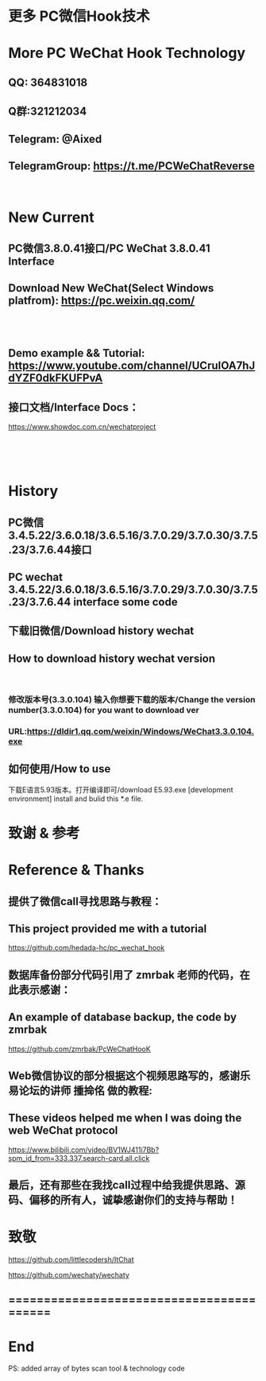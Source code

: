 
# 更多 PC微信Hook技术
# More PC WeChat Hook Technology


## QQ: 364831018
## Q群:321212034
## Telegram: @Aixed
## TelegramGroup: https://t.me/PCWeChatReverse
</br>

# New Current
## PC微信3.8.0.41接口/PC WeChat 3.8.0.41 Interface 
## Download New WeChat(Select Windows platfrom): https://pc.weixin.qq.com/
</br>
</br>

## Demo example && Tutorial: https://www.youtube.com/channel/UCruIOA7hJdYZF0dkFKUFPvA

## 接口文档/Interface Docs：
https://www.showdoc.com.cn/wechatproject
</br>


</br>
</br>
</br>


# History
## PC微信3.4.5.22/3.6.0.18/3.6.5.16/3.7.0.29/3.7.0.30/3.7.5.23/3.7.6.44接口
## PC wechat 3.4.5.22/3.6.0.18/3.6.5.16/3.7.0.29/3.7.0.30/3.7.5.23/3.7.6.44 interface some code


## 下载旧微信/Download history wechat
## How to download history wechat version
</br>

### 修改版本号(3.3.0.104) 输入你想要下载的版本/Change the version number(3.3.0.104) for you want to download ver

### URL:https://dldir1.qq.com/weixin/Windows/WeChat3.3.0.104.exe


## 如何使用/How to use

下载E语言5.93版本。打开编译即可/download E5.93.exe [development environment] install and bulid this *.e file.



# 致谢 & 参考
# Reference & Thanks

## 提供了微信call寻找思路与教程：
## This project provided me with a tutorial

https://github.com/hedada-hc/pc_wechat_hook


## 数据库备份部分代码引用了 zmrbak 老师的代码，在此表示感谢：
## An example of database backup, the code by zmrbak

https://github.com/zmrbak/PcWeChatHooK

## Web微信协议的部分根据这个视频思路写的，感谢乐易论坛的讲师 揰掵佲 做的教程:  
## These videos helped me when I was doing the web WeChat protocol

https://www.bilibili.com/video/BV1WJ411i7Bb?spm_id_from=333.337.search-card.all.click

## 最后，还有那些在我找call过程中给我提供思路、源码、偏移的所有人，诚挚感谢你们的支持与帮助！

# 致敬

https://github.com/littlecodersh/ItChat

https://github.com/wechaty/wechaty



## =========================================
# End
PS: added array of bytes scan tool & technology code


